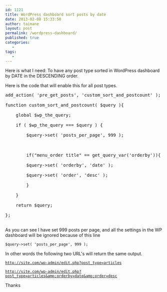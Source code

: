 ```yaml
---
id: 1121
title: WordPress dashboard sort posts by date
date: 2013-02-08 15:33:50
author: taimane
layout: post
permalink: /wordpress-dashboard/
published: true
categories:
   -
tags:
   -
---
```

Here is what I need: To have any post type sorted in WordPress dashboard by DATE in the DESCENDING order.
Here is the code that will enable this for all post types.

<pre class="prettyprint">add_action( 'pre_get_posts', 'custom_sort_and_postcount' );
function custom_sort_and_postcount( $query ){
	global $wp_the_query;
	if ( $wp_the_query === $query ) {
		$query-&gt;set( 'posts_per_page', 999 );

		if(&quot;menu_order title&quot; == get_query_var('orderby')){
		$query-&gt;set( 'orderby', 'date' );
		$query-&gt;set( 'order', 'desc' );
		}
	}
	return $query;
};
</pre>

As you can see I have set 999 posts per page, and all the settings in the WP dashboard will be ignored because of this line
<code>$query-&gt;set( 'posts_per_page', 999 );</code>

In other words the following two URL's will return the same output.
<code>http://site.com/wp-admin/edit.php?post_type=articles</code>
<code>http://site.com/wp-admin/edit.php?post_type=articles&amp;orderby=date&amp;order=desc</code>

Thanks  

